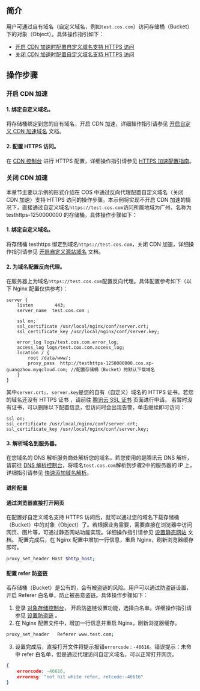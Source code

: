 ## 简介
用户可通过自有域名（自定义域名，例如`test.cos.com`）访问存储桶（Bucket）下的对象（Object）。具体操作指引如下：
- [开启 CDN 加速时配置自定义域名支持 HTTPS 访问](#.E5.BC.80.E5.90.AF-cdn-.E5.8A.A0.E9.80.9F)
- [关闭 CDN 加速时配置自定义域名支持 HTTPS 访问](#.E5.85.B3.E9.97.AD-cdn-.E5.8A.A0.E9.80.9F)


## 操作步骤

### 开启 CDN 加速

#### 1. 绑定自定义域名。
将存储桶绑定到您的自有域名，开启 CDN 加速，详细操作指引请参见 [ 开启自定义 CDN 加速域名](https://cloud.tencent.com/document/product/436/36637) 文档。
#### 2. 配置 HTTPS 访问。
在 [CDN 控制台](https://console.cloud.tencent.com/cdn) 进行 HTTPS 配置，详细操作指引请参见 [HTTPS 加速配置指南](https://cloud.tencent.com/document/product/228/41687)。



### 关闭 CDN 加速
本章节主要以示例的形式介绍在 COS 中通过反向代理配置自定义域名（关闭 CDN 加速）支持 HTTPS 访问的操作步骤。本示例将实现不开启 CDN 加速的情况下，直接通过自定义域名`https://test.cos.com`访问所属地域为广州、名称为 testhttps-1250000000 的存储桶，具体操作步骤如下：

#### 1. 绑定自定义域名。
将存储桶 testhttps 绑定到域名`https://test.cos.com`，关闭 CDN 加速，详细操作指引请参见 [开启自定义源站域名](https://cloud.tencent.com/document/product/436/36637) 文档。
#### 2. 为域名配置反向代理。
在服务器上为域名`https://test.cos.com`配置反向代理。具体配置参考如下（以下 Nginx 配置仅供参考）：
```shell
server {
    listen        443;
    server_name  test.cos.com ;

    ssl on;
    ssl_certificate /usr/local/nginx/conf/server.crt;
    ssl_certificate_key /usr/local/nginx/conf/server.key;

    error_log logs/test.cos.com.error_log;
    access_log logs/test.cos.com.access_log;
    location / {
        root /data/www/;
        proxy_pass  http://testhttps-1250000000.cos.ap-guangzhou.myqcloud.com; //配置存储桶（Bucket）的默认下载域名 
    }
}
```
其中`server.crt;`、`server.key`是您的自有（自定义）域名的 HTTPS 证书。若您的域名还没有 HTTPS 证书 ，请前往 [腾讯云 SSL 证书](https://cloud.tencent.com/product/ssl) 页面进行申请。
若暂时没有证书，可以删除以下配置信息，但访问时会出现告警，单击继续即可访问：
```shell
ssl on;
ssl_certificate /usr/local/nginx/conf/server.crt;
ssl_certificate_key /usr/local/nginx/conf/server.key;
```
#### 3. 解析域名到服务器。
在您域名的 DNS 解析服务商处解析您的域名。若您使用的是腾讯云 DNS 解析，请前往 [DNS 解析控制台](https://console.cloud.tencent.com/cns)，将域名`test.cos.com`解析到步骤2中的服务器的 IP 上，详细指引请参见 [快速添加域名解析](https://cloud.tencent.com/document/product/302/3446)。

#### 进阶配置
#### 通过浏览器直接打开网页
在配置好自定义域名支持 HTTPS 访问后，就可以通过您的域名下载存储桶（Bucket）中的对象（Object）了。若根据业务需要，需要直接在浏览器中访问网页、图片等，可通过静态网站功能实现。详细操作指引请参见 [设置静态网站](https://cloud.tencent.com/document/product/436/14984) 文档。
配置完成后，在 Nginx 配置中增加一行信息，重启 Nginx，刷新浏览器缓存即可。
```bash
proxy_set_header Host $http_host;
```
#### 配置 refer 防盗链
若存储桶（Bucket）是公有的，会有被盗链的风险。用户可以通过防盗链设置，开启 Referer 白名单，防止被恶意盗链。具体操作步骤如下：
1. 登录 [对象存储控制台](https://console.cloud.tencent.com/cos5)， 开启防盗链设置功能，选择白名单。详细操作指引请参见 [设置防盗链](https://cloud.tencent.com/document/product/436/13319) 。
2. 在 Nginx 配置文件中，增加一行信息并重启 Nginx，刷新浏览器缓存。
```bash
proxy_set_header   Referer www.test.com;
```
3. 设置完成后，直接打开文件将提示报错`errorcode：-46616`。错误提示：未命中 refer 白名单，但是通过代理访问自定义域名，可以正常打开网页。
```json
{
	errorcode: -46616,
	errormsg: "not hit white refer, retcode:-46616"
}
```
